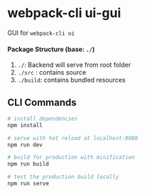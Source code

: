 # webpack-cli ui-gui

GUI for `webpack-cli ui`

#### Package Structure (base: `./`)

1. `./`: Backend will serve from root folder
2. `./src` : contains source
3. `./build`: contains bundled resources

## CLI Commands
``` bash
# install dependencies
npm install

# serve with hot reload at localhost:8080
npm run dev

# build for production with minification
npm run build

# test the production build locally
npm run serve
